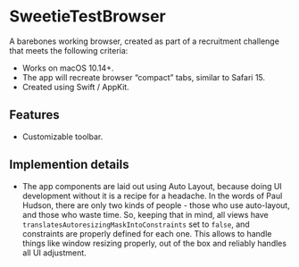 # SweetieTestBrowser
A barebones working browser, created as part of a recruitment challenge that meets the following criteria:
- Works on macOS 10.14+.
- The app will recreate browser “compact” tabs, similar to Safari 15.
- Created using Swift / AppKit.

## Features
- Customizable toolbar.

## Implemention details
- The app components are laid out using Auto Layout, because doing UI development without it is a recipe for a headache. In the words of Paul Hudson, there are only two kinds of people - those who use auto-layout, and those who waste time. So, keeping that in mind, all views have `translatesAutoresizingMaskIntoConstraints` set to `false`, and constraints are properly defined for each one. This allows to handle things like window resizing properly, out of the box and reliably handles all UI adjustment.
